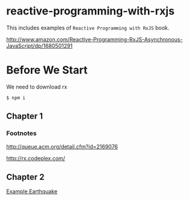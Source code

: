# reactive-programming-with-rxjs
This includes examples of `Reactive Programming with RxJS` book. 

http://www.amazon.com/Reactive-Programming-RxJS-Asynchronous-JavaScript/dp/1680501291

# Before We Start

We need to download rx

`$ npm i`

## Chapter 1 
### Footnotes

http://queue.acm.org/detail.cfm?id=2169076

http://rx.codeplex.com/

## Chapter 2


[Example Earthquake](https://github.com/behicsakar/reactive-programming-with-rxjs/tree/master/examples/earthquake/)
